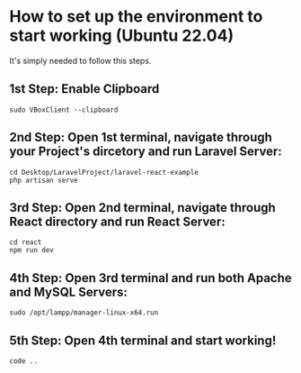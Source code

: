 # How to set up the environment to start working (Ubuntu 22.04)

It's simply needed to follow this steps.

## 1st Step: Enable Clipboard

```
sudo VBoxClient --clipboard
```

## 2nd Step: Open 1st terminal, navigate through your Project's dircetory and run Laravel Server:

```
cd Desktop/LaravelProject/laravel-react-example
php artisan serve
```

## 3rd Step: Open 2nd terminal, navigate through React directory and run React Server:

```
cd react
npm run dev
```

## 4th Step: Open 3rd terminal and run both Apache and MySQL Servers:

```
sudo /opt/lampp/manager-linux-x64.run
```

## 5th Step: Open 4th terminal and start working!

```
code ..
```
